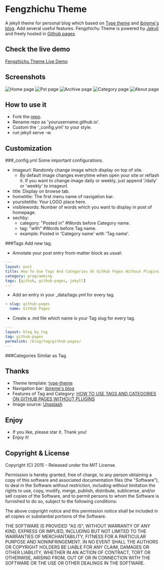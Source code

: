 # Fengzhichu Theme

A jekyll theme for personal blog which based on [Type theme](https://github.com/rohanchandra/type-theme) and [ibireme's blog](http://blog.ibireme.com). Add several useful features. Fengzhichu Theme is powered by [Jekyll](http://jekyllrb.com/) and freely
hosted in [Github pages](https://pages.github.com/).

## Check the live demo

[Fengzhichu Theme Live Demo](https://fengzhichu.com)

## Screenshots
![Home page](img/Screenshot1.png)
![Pst page](img/Screenshot2.png)
![Archive page](img/Screenshot3.png)
![Category page](img/Screenshot4.png)
![About page](img/Screenshot5.png)

## How to use it
* Fork the [repo](https://github.com/fengzhichu/fengzhichu-theme).
* Rename repo as 'yourusername.github.io'.
* Custom the '_config.yml' to your style.
* run jekyll serve -w.

## Customization

###_config.yml
Some important configurations.
* imageurl: Randomly change image which display on top of site.
  * By default image changes everytime when open your site or reflash it. If you want to change image daily or weekly, just append '/daily' or 'weekly' to imageurl.
* title: Display on browse tab.
* hometitle: The first menu name of navigation bar.
* yoursitetitle: Your LOGO place here.
* visiblewords: Number of words which you want to display in post of homepage.
* sechby:
  * category: "Posted in" #Words before Category name.
  * tag: "with" #Words before Tag name.
  * example: Posted in 'Category name' with 'Tag name'.

###Tags
Add new tag.
* Annotate your post entry front-matter block as usual:
```yml
---
layout: post
title: How To Use Tags And Categories On GitHub Pages Without Plugins
category: programming
tags: [github, github-pages, jekyll]
---
```
* Add an entry in your _data/tags.yml for every tag.
```yml
- slug: github-pages
  name: GitHub Pages
```
* Create a .md file which name is your Tag slug for every tag.
```yml
---
layout: blog_by_tag
tag: github-pages
permalink: /blog/tag/github-pages/
---
  ```

###Categories
Similar as Tag.

## Thanks
* Theme template: [type-theme](https://github.com/rohanchandra/type-theme)
* Navigation bar: [ibireme's blog](http://blog.ibireme.com)
* Features of Tag and Category: [HOW TO USE TAGS AND CATEGORIES ON GITHUB PAGES WITHOUT PLUGINS](http://www.minddust.com/post/tags-and-categories-on-github-pages/)
* Image source: [Unsplash](https://unsplash.com)

## Enjoy
- If you like, please star it. Thank you!
- Enjoy it!

## Copyright & License
Copyright (C) 2015 - Released under the MIT License.

Permission is hereby granted, free of charge, to any person obtaining a copy of this software and associated documentation files (the "Software"), to deal in the Software without restriction, including without limitation the rights to use, copy, modify, merge, publish, distribute, sublicense, and/or sell copies of the Software, and to permit persons to whom the Software is furnished to do so, subject to the following conditions:

The above copyright notice and this permission notice shall be included in all copies or substantial portions of the Software.

THE SOFTWARE IS PROVIDED "AS IS", WITHOUT WARRANTY OF ANY KIND, EXPRESS OR IMPLIED, INCLUDING BUT NOT LIMITED TO THE WARRANTIES OF MERCHANTABILITY, FITNESS FOR A PARTICULAR PURPOSE AND
NONINFRINGEMENT. IN NO EVENT SHALL THE AUTHORS OR COPYRIGHT HOLDERS BE LIABLE FOR ANY CLAIM, DAMAGES OR OTHER LIABILITY, WHETHER IN AN ACTION OF CONTRACT, TORT OR OTHERWISE, ARISING FROM, OUT OF OR IN CONNECTION WITH THE SOFTWARE OR THE USE OR OTHER DEALINGS IN THE SOFTWARE. 
